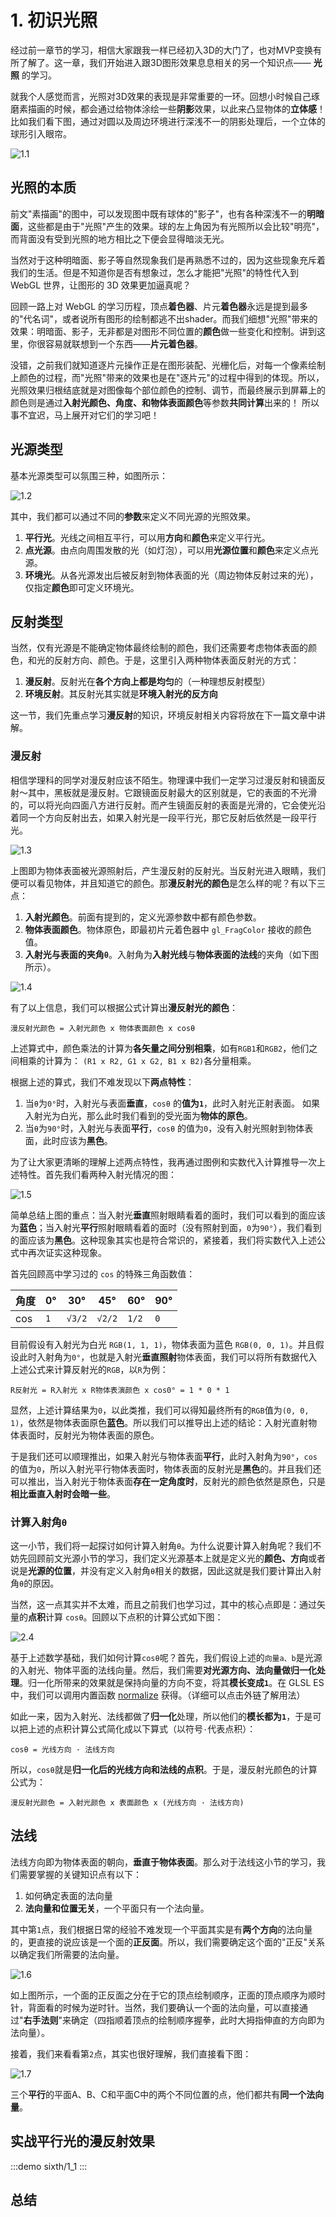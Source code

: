 # 1. 初识光照

经过前一章节的学习，相信大家跟我一样已经初入3D的大门了，也对MVP变换有所了解了。这一章，我们开始进入跟3D图形效果息息相关的另一个知识点—— **光照** 的学习。

就我个人感觉而言，光照对3D效果的表现是非常重要的一环。回想小时候自己琢磨素描画的时候，都会通过给物体涂绘一些**阴影**效果，以此来凸显物体的**立体感**！比如我们看下图，通过对圆以及周边环境进行深浅不一的阴影处理后，一个立体的球形引入眼帘。

![1.1](../../public/images/sixth/1.1.jpeg)

## 光照的本质

前文"素描画"的图中，可以发现图中既有球体的"影子"，也有各种深浅不一的**明暗面**，这些都是由于"光照"产生的效果。球的左上角因为有光照所以会比较"明亮"，而背面没有受到光照的地方相比之下便会显得暗淡无光。

当然对于这种明暗面、影子等自然现象我们是再熟悉不过的，因为这些现象充斥着我们的生活。但是不知道你是否有想象过，怎么才能把"光照"的特性代入到 WebGL 世界，让图形的 3D 效果更加逼真呢？

回顾一路上对 WebGL 的学习历程，顶点**着色器**、片元**着色器**永远是提到最多的"代名词"，或者说所有图形的绘制都逃不出shader。而我们细想"光照"带来的效果：明暗面、影子，无非都是对图形不同位置的**颜色**做一些变化和控制。讲到这里，你很容易就联想到一个东西——**片元着色器**。

没错，之前我们就知道逐片元操作正是在图形装配、光栅化后，对每一个像素绘制上颜色的过程，而"光照"带来的效果也是在"逐片元"的过程中得到的体现。所以，光照效果归根结底就是对图像每个部位颜色的控制、调节，而最终展示到屏幕上的颜色则是通过**入射光颜色、角度、和物体表面颜色**等参数**共同计算**出来的！ 所以事不宜迟，马上展开对它们的学习吧！

## 光源类型

基本光源类型可以氛围三种，如图所示：

![1.2](../../public/images/sixth/1.2.png)

其中，我们都可以通过不同的**参数**来定义不同光源的光照效果。
1. **平行光**。光线之间相互平行，可以用**方向**和**颜色**来定义平行光。
2. **点光源**。由点向周围发散的光（如灯泡），可以用**光源位置**和**颜色**来定义点光源。
3. **环境光**。从各光源发出后被反射到物体表面的光（周边物体反射过来的光），仅指定**颜色**即可定义环境光。

## 反射类型

当然，仅有光源是不能确定物体最终绘制的颜色，我们还需要考虑物体表面的颜色，和光的反射方向、颜色。于是，这里引入两种物体表面反射光的方式：
1. **漫反射**。反射光在**各个方向上都是均匀**的（一种理想反射模型）
2. **环境反射**。其反射光其实就是**环境入射光的反方向**

这一节，我们先重点学习**漫反射**的知识，环境反射相关内容将放在下一篇文章中讲解。

### 漫反射

相信学理科的同学对漫反射应该不陌生。物理课中我们一定学习过漫反射和镜面反射～其中，黑板就是漫反射。它跟镜面反射最大的区别就是，它的表面的不光滑的，可以将光向四面八方进行反射。而产生镜面反射的表面是光滑的，它会使光沿着同一个方向反射出去，如果入射光是一段平行光，那它反射后依然是一段平行光。

![1.3](../../public/images/sixth/1.3.png)

上图即为物体表面被光源照射后，产生漫反射的反射光。当反射光进入眼睛，我们便可以看见物体，并且知道它的颜色。那**漫反射光的颜色**是怎么样的呢？有以下三点：
1. **入射光颜色**。前面有提到的，定义光源参数中都有颜色参数。
2. **物体表面颜色**。物体原色，即最初片元着色器中 `gl_FragColor` 接收的颜色值。
3. **入射光与表面的夹角`θ`**。入射角为**入射光线**与**物体表面的法线**的夹角（如下图所示）。

![1.4](../../public/images/sixth/1.4.png)

有了以上信息，我们可以根据公式计算出**漫反射光的颜色**：

```
漫反射光颜色 = 入射光颜色 x 物体表面颜色 x cosθ
```

上述算式中，颜色乘法的计算为**各矢量之间分别相乘**，如有`RGB1`和`RGB2`，他们之间相乘的计算为： `(R1 x R2, G1 x G2, B1 x B2)`各分量相乘。

根据上述的算式，我们不难发现以下**两点特性**：
1. 当`θ`为`0°`时，入射光与表面**垂直**，`cosθ` 的**值为`1`**，此时入射光正射表面。 如果入射光为白光，那么此时我们看到的受光面为**物体的原色**。
2. 当`θ`为`90°`时，入射光与表面**平行**，`cosθ` 的值为`0`，没有入射光照射到物体表面，此时应该为**黑色**。

为了让大家更清晰的理解上述两点特性，我再通过图例和实数代入计算推导一次上述特性。首先我们看两种入射光情况的图：

![1.5](../../public/images/sixth/1.5.png)

简单总结上图的重点：当入射光**垂直**照射眼睛看着的面时，我们可以看到的面应该为**蓝色**；当入射光**平行**照射眼睛看着的面时（没有照射到面，`0`为`90°`），我们看到的面应该为**黑色**。这种现象其实也是符合常识的，紧接着，我们将实数代入上述公式中再次证实这种现象。

首先回顾高中学习过的 `cos` 的特殊三角函数值：

| 角度 | 0°  | 30°     | 45°     | 60°   | 90° |
|------|-----|---------|---------|-------|-----|
| cos  | `1` | `√3/2` | `√2/2` | `1/2` | `0` |

目前假设有入射光为白光 `RGB(1, 1, 1)`，物体表面为蓝色 `RGB(0, 0, 1)`。并且假设此时入射角为`0°`，也就是入射光**垂直照射**物体表面，我们可以将所有数据代入上述公式来计算反射光的`RGB`，以`R`为例：

```
R反射光 = R入射光 x R物体表演颜色 x cos0° = 1 * 0 * 1
```

显然，上述计算结果为`0`，以此类推，我们可以得知最终所有的`RGB`值为`(0, 0, 1)`，依然是物体表面原色**蓝色**。所以我们可以推导出上述的结论：入射光直射物体表面时，反射光为物体表面的原色。

于是我们还可以顺理推出，如果入射光与物体表面**平行**，此时入射角为`90°`，`cos`的值为`0`，所以入射光平行物体表面时，物体表面的反射光是**黑色**的。并且我们还可以推出，当入射光于物体表面**存在一定角度时**，反射光的颜色依然是原色，只是**相比垂直入射时会暗一些**。

### 计算入射角`θ`

这一小节，我们将一起探讨如何计算入射角`θ`。为什么说要计算入射角呢？我们不妨先回顾前文光源小节的学习，我们定义光源基本上就是定义光的**颜色、方向**或者说是**光源的位置**，并没有定义入射角`θ`相关的数据，因此这就是我们要计算出入射角`θ`的原因。

当然，这一点其实并不太难，而且之前我们也学习过，其中的核心点即是：通过矢量的**点积**计算 `cosθ`。回顾以下点积的计算公式如下图：

![2.4](../../public/images/fourth/2.4.png)

基于上述数学基础，我们如何计算`cosθ`呢？首先，我们假设上述的`向量a、b`是光源的入射光、物体平面的法线向量。然后，我们需要**对光源方向、法向量做归一化处理**。归一化所带来的效果就是保持向量的方向不变，将其**模长变成`1`**。在 GLSL ES 中，我们可以调用内置函数 [normalize](https://registry.khronos.org/OpenGL-Refpages/gl4/html/normalize.xhtml) 获得。（详细可以点击外链了解用法）

如此一来，因为入射光、法线都做了**归一化**处理，所以他们的**模长都为`1`**，于是可以把上述的点积计算公式简化成以下算式（以符号`·`代表点积）：

```
cosθ = 光线方向 · 法线方向
```

所以，`cosθ`就是**归一化后的光线方向和法线的点积**。于是，漫反射光颜色的计算公式为：

```
漫反射光颜色 = 入射光颜色 x 表面颜色 x (光线方向 · 法线方向)
```

## 法线

法线方向即为物体表面的朝向，**垂直于物体表面**。那么对于法线这小节的学习，我们需要掌握的关键知识点有以下：
1. 如何确定表面的法向量
2. **法向量和位置无关**，一个平面只有一个法向量。


其中第`1`点，我们根据日常的经验不难发现一个平面其实是有**两个方向**的法向量的，更直接的说应该是一个面的**正反面**。所以，我们需要确定这个面的"正反"关系以确定我们所需要的法向量。

![1.6](../../public/images/sixth/1.6.png)

如上图所示，一个面的正反面之分在于它的顶点绘制顺序，正面的顶点顺序为顺时针，背面看的时候为逆时针。当然，我们要确认一个面的法向量，可以直接通过"**右手法则**"来确定（四指顺着顶点的绘制顺序握拳，此时大拇指伸直的方向即为法向量）。

接着，我们来看看第`2`点，其实也很好理解，我们直接看下图：

![1.7](../../public/images/sixth/1.7.png)

三个**平行**的平面A、B、C和平面C中的两个不同位置的点，他们都共有**同一个法向量**。

## 实战平行光的漫反射效果

:::demo
sixth/1_1
:::

## 总结